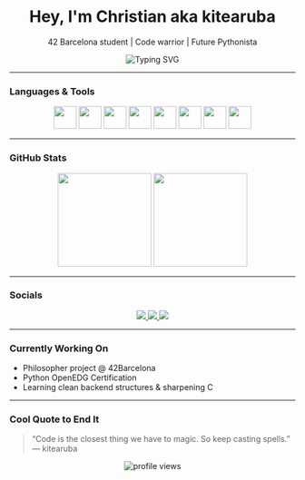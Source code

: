 <h1 align="center">Hey, I'm Christian aka kitearuba</h1>
<p align="center">42 Barcelona student | Code warrior | Future Pythonista</p>

<p align="center">
  <img src="https://readme-typing-svg.herokuapp.com?font=Fira+Code&size=24&pause=1000&center=true&vCenter=true&width=435&lines=%3E+_Learning+to+code...;...one+bug+at+a+time;42+Barcelona+%F0%9F%87%AA%F0%9F%87%B8+style;Currently+mastering+C+%26+Python;" alt="Typing SVG" />
</p>

---

### **Languages & Tools**
<p align="center">
  <img src="https://cdn.jsdelivr.net/gh/devicons/devicon/icons/c/c-original.svg" width="40" />
  <img src="https://cdn.jsdelivr.net/gh/devicons/devicon/icons/java/java-original.svg" width="40" />
  <img src="https://cdn.jsdelivr.net/gh/devicons/devicon/icons/linux/linux-original.svg" width="40" />
  <img src="https://cdn.jsdelivr.net/gh/devicons/devicon/icons/html5/html5-original.svg" width="40" />
  <img src="https://cdn.jsdelivr.net/gh/devicons/devicon/icons/css3/css3-original.svg" width="40" />
  <img src="https://cdn.jsdelivr.net/gh/devicons/devicon/icons/javascript/javascript-original.svg" width="40" />
  <img src="https://cdn.jsdelivr.net/gh/devicons/devicon/icons/bash/bash-original.svg" width="40" />
  <img src="https://cdn.jsdelivr.net/gh/devicons/devicon/icons/python/python-original.svg" width="40" />
</p>

---

### **GitHub Stats**
<p align="center">
  <img src="https://github-readme-stats.vercel.app/api?username=kitearuba&show_icons=true&theme=tokyonight" height="165"/>
  <img src="https://github-readme-streak-stats.herokuapp.com/?user=kitearuba&theme=tokyonight" height="165"/>
</p>

---

### **Socials**
<p align="center">
  <a href="https://linkedin.com/in/kitearuba" target="_blank">
    <img src="https://img.shields.io/badge/-LinkedIn-blue?style=for-the-badge&logo=linkedin" />
  </a>
  <a href="https://instagram.com/kitearuba" target="_blank">
    <img src="https://img.shields.io/badge/-Instagram-E4405F?style=for-the-badge&logo=instagram&logoColor=white" />
  </a>
  <a href="https://is.crod.io" target="_blank">
    <img src="https://img.shields.io/badge/-Portfolio-121212?style=for-the-badge&logo=github&logoColor=white" />
  </a>
</p>

---

### **Currently Working On**
- Philosopher project @ 42Barcelona
- Python OpenEDG Certification
- Learning clean backend structures & sharpening C

---

### **Cool Quote to End It**
> “Code is the closest thing we have to magic. So keep casting spells.”  
> — kitearuba

<p align="center">
  <img src="https://komarev.com/ghpvc/?username=kitearuba&style=flat-square&color=blue" alt="profile views" />
</p>
